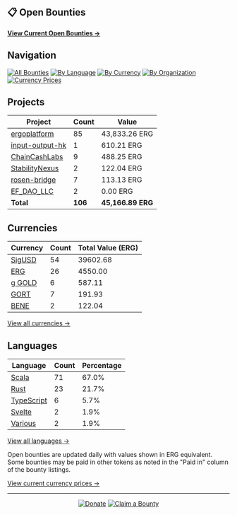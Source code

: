 ## 📋 Open Bounties

**[View Current Open Bounties →](/bounties/all.md)**

## Navigation

[![All Bounties](https://img.shields.io/badge/All%20Bounties-106-blue)](/bounties/all.md) [![By Language](https://img.shields.io/badge/By%20Language-6-green)](/bounties/by_language/) [![By Currency](https://img.shields.io/badge/By%20Currency-6-yellow)](/bounties/by_currency/) [![By Organization](https://img.shields.io/badge/By%20Organization-6-orange)](/bounties/by_org/) [![Currency Prices](https://img.shields.io/badge/Currency%20Prices-5-purple)](/bounties/currency_prices.md)

## Projects

| Project | Count | Value |
|----------|-------|-------|
| [ergoplatform](/bounties/by_org/ergoplatform.md) | 85 | 43,833.26 ERG |
| [input-output-hk](/bounties/by_org/input-output-hk.md) | 1 | 610.21 ERG |
| [ChainCashLabs](/bounties/by_org/chaincashlabs.md) | 9 | 488.25 ERG |
| [StabilityNexus](/bounties/by_org/stabilitynexus.md) | 2 | 122.04 ERG |
| [rosen-bridge](/bounties/by_org/rosen-bridge.md) | 7 | 113.13 ERG |
| [EF_DAO_LLC](/bounties/by_org/ef_dao_llc.md) | 2 | 0.00 ERG |
| **Total** | **106** | **45,166.89 ERG** |

## Currencies

| Currency | Count | Total Value (ERG) |
|----------|-------|------------------|
| [SigUSD](/bounties/by_currency/sigusd.md) | 54 | 39602.68 |
| [ERG](/bounties/by_currency/erg.md) | 26 | 4550.00 |
| [g GOLD](/bounties/by_currency/gold.md) | 6 | 587.11 |
| [GORT](/bounties/by_currency/gort.md) | 7 | 191.93 |
| [BENE](/bounties/by_currency/bene.md) | 2 | 122.04 |

[View all currencies →](/bounties/by_currency/)

## Languages

| Language | Count | Percentage |
|----------|-------|------------|
| [Scala](/bounties/by_language/scala.md) | 71 | 67.0% |
| [Rust](/bounties/by_language/rust.md) | 23 | 21.7% |
| [TypeScript](/bounties/by_language/typescript.md) | 6 | 5.7% |
| [Svelte](/bounties/by_language/svelte.md) | 2 | 1.9% |
| [Various](/bounties/by_language/various.md) | 2 | 1.9% |

[View all languages →](/bounties/by_language/)

Open bounties are updated daily with values shown in ERG equivalent. Some bounties may be paid in other tokens as noted in the "Paid in" column of the bounty listings.

[View current currency prices →](/bounties/currency_prices.md)


---

<div align="center">
  <p>
    <a href="../docs/donate.md"><img src="https://img.shields.io/badge/❤️%20Donate-F44336" alt="Donate"></a>
    <a href="../docs/bounty-submission-guide.md#reserving-a-bounty"><img src="https://img.shields.io/badge/🔒%20Claim-4CAF50" alt="Claim a Bounty"></a>
  </p>
</div>
